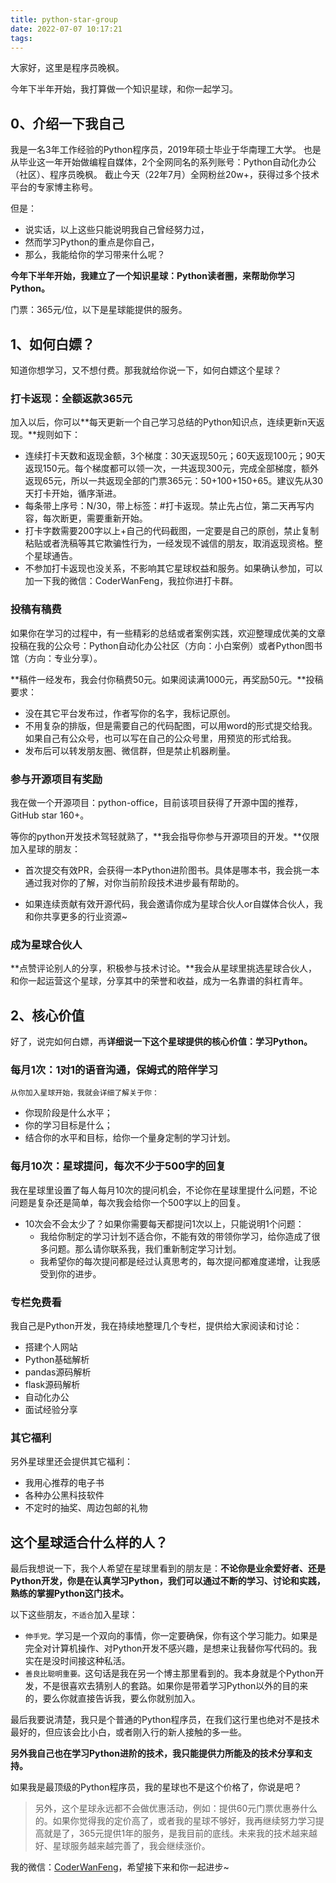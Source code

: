 ```yaml
---
title: python-star-group
date: 2022-07-07 10:17:21
tags:
---
```



大家好，这里是程序员晚枫。

今年下半年开始，我打算做一个知识星球，和你一起学习。



## 0、介绍一下我自己
我是一名3年工作经验的Python程序员，2019年硕士毕业于华南理工大学。
也是从毕业这一年开始做编程自媒体，2个全网同名的系列账号：Python自动化办公（社区）、程序员晚枫。
截止今天（22年7月）全网粉丝20w+，获得过多个技术平台的专家博主称号。

但是：
- 说实话，以上这些只能说明我自己曾经努力过，
- 然而学习Python的重点是你自己，
- 那么，我能给你的学习带来什么呢？

**今年下半年开始，我建立了一个知识星球：Python读者圈，来帮助你学习Python。**

门票：365元/位，以下是星球能提供的服务。

## 1、如何白嫖？

知道你想学习，又不想付费。那我就给你说一下，如何白嫖这个星球？

### 打卡返现：全额返款365元
加入以后，你可以**每天更新一个自己学习总结的Python知识点，连续更新n天返现。**规则如下：
- 连续打卡天数和返现金额，3个梯度：30天返现50元；60天返现100元；90天返现150元。每个梯度都可以领一次，一共返现300元，完成全部梯度，额外返现65元，所以一共返现全部的门票365元：50+100+150+65。建议先从30天打卡开始，循序渐进。
- 每条带上序号：N/30，带上标签：#打卡返现。禁止先占位，第二天再写内容，每次断更，需要重新开始。
- 打卡字数需要200字以上+自己的代码截图，一定要是自己的原创，禁止复制粘贴或者洗稿等其它欺骗性行为，一经发现不诚信的朋友，取消返现资格。整个星球通告。
- 不参加打卡返现也没关系，不影响其它星球权益和服务。如果确认参加，可以加一下我的微信：CoderWanFeng，我拉你进打卡群。

### 投稿有稿费

如果你在学习的过程中，有一些精彩的总结或者案例实践，欢迎整理成优美的文章投稿在我的公众号：Python自动化办公社区（方向：小白案例）或者Python图书馆（方向：专业分享）。

**稿件一经发布，我会付你稿费50元。如果阅读满1000元，再奖励50元。**投稿要求：
- 没在其它平台发布过，作者写你的名字，我标记原创。
- 不用复杂的排版，但是需要自己的代码配图，可以用word的形式提交给我。如果自己有公众号，也可以写在自己的公众号里，用预览的形式给我。
- 发布后可以转发朋友圈、微信群，但是禁止机器刷量。

### 参与开源项目有奖励

我在做一个开源项目：python-office，目前该项目获得了开源中国的推荐，GitHub star 160+。

等你的python开发技术驾轻就熟了，**我会指导你参与开源项目的开发。**仅限加入星球的朋友：

- 首次提交有效PR，会获得一本Python进阶图书。具体是哪本书，我会挑一本通过我对你的了解，对你当前阶段技术进步最有帮助的。

- 如果连续贡献有效开源代码，我会邀请你成为星球合伙人or自媒体合伙人，我和你共享更多的行业资源~

### 成为星球合伙人

**点赞评论别人的分享，积极参与技术讨论。**我会从星球里挑选星球合伙人，和你一起运营这个星球，分享其中的荣誉和收益，成为一名靠谱的斜杠青年。

## 2、核心价值

好了，说完如何白嫖，再**详细说一下这个星球提供的核心价值：学习Python。**

### 每月1次：1对1的语音沟通，保姆式的陪伴学习
``从你加入星球开始，我就会详细了解关于你：``
- 你现阶段是什么水平；
- 你的学习目标是什么；
- 结合你的水平和目标，给你一个量身定制的学习计划。

### 每月10次：星球提问，每次不少于500字的回复

我在星球里设置了每人每月10次的提问机会，不论你在星球里提什么问题，不论问题是复杂还是简单，每次我会给你一个500字以上的回复。
- 10次会不会太少了？如果你需要每天都提问1次以上，只能说明1个问题：
    - 我给你制定的学习计划不适合你，不能有效的带领你学习，给你造成了很多问题。那么请你联系我，我们重新制定学习计划。
    - 我希望你的每次提问都是经过认真思考的，每次提问都难度递增，让我感受到你的进步。

### 专栏免费看

我自己是Python开发，我在持续地整理几个专栏，提供给大家阅读和讨论：
- 搭建个人网站
- Python基础解析
- pandas源码解析
- flask源码解析
- 自动化办公
- 面试经验分享

### 其它福利

另外星球里还会提供其它福利：
- 我用心推荐的电子书
- 各种办公黑科技软件
- 不定时的抽奖、周边包邮的礼物


## 这个星球适合什么样的人？

最后我想说一下，我个人希望在星球里看到的朋友是：**不论你是业余爱好者、还是Python开发，你是在认真学习Python，我们可以通过不断的学习、讨论和实践，熟练的掌握Python这门技术。**

以下这些朋友，``不适合``加入星球：
- ``伸手党。``学习是一个双向的事情，你一定要确保，你有这个学习能力。如果是完全对计算机操作、对Python开发不感兴趣，是想来让我替你写代码的。我实在是没时间接这种私活。
- ``善良比聪明重要。``这句话是我在另一个博主那里看到的。我本身就是个Python开发，不是很喜欢去猜别人的套路。如果你是带着学习Python以外的目的来的，要么你就直接告诉我，要么你就别加入。

最后我要说清楚，我只是个普通的Python程序员，在我们这行里也绝对不是技术最好的，但应该会比小白，或者刚入行的新人接触的多一些。

**另外我自己也在学习Python进阶的技术，我只能提供力所能及的技术分享和支持。**

如果我是最顶级的Python程序员，我的星球也不是这个价格了，你说是吧？

> 另外，这个星球永远都不会做优惠活动，例如：提供60元门票优惠券什么的。如果你觉得我的定价高了，或者我的星球不够好，我再继续努力学习提高就是了，365元提供1年的服务，是我目前的底线。未来我的技术越来越好、星球服务越来越完善了，我会继续涨价。

我的微信：[CoderWanFeng](https://mp.weixin.qq.com/s/5eFJcon_yA0zdqjnxbSR1w)，希望接下来和你一起进步~